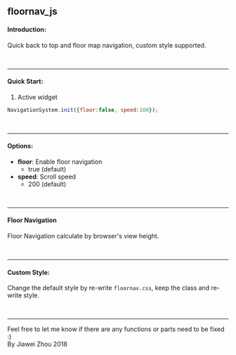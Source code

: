 
floornav_js
---
#### Introduction:
Quick back to top and floor map navigation, custom style supported.

<br/>

---

#### Quick Start:
1. Active widget
```javascript
NavigationSystem.init({floor:false, speed:100});
```

<br/>

---

#### Options:
+ **floor**: Enable floor navigation
    + true (default)
+ **speed**: Scroll speed
    + 200 (default)

<br/>

---

#### Floor Navigation
Floor Navigation calculate by browser's view height.


<br/>

---

#### Custom Style:
Change the default style by re-write `floornav.css`, keep the class and re-write style.


<br/>

---

Feel free to let me know if there are any functions or parts need to be fixed :)
<br>By Jiawei Zhou 2018
